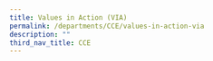 ```yaml
---
title: Values in Action (VIA)
permalink: /departments/CCE/values-in-action-via
description: ""
third_nav_title: CCE
---
```

